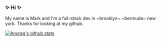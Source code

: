 ### ✨ Hi ✨

My name is Mark and I'm a full-stack dev in ~brooklyn~ ~bermuda~ new york. Thanks for looking at my github.

[![Anurag's github stats](https://github-readme-stats.vercel.app/api?username=mrkutly&show_icons=true&bg_color=30,e96443,904e95&title_color=fff&text_color=fff)](https://github.com/anuraghazra/github-readme-stats)

